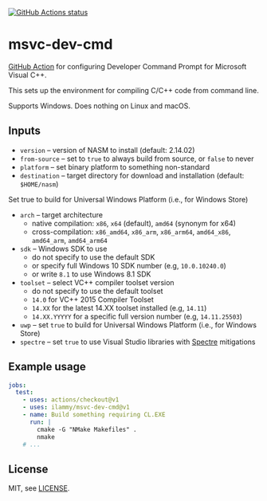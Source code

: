 <a href="https://github.com/ilammy/msvc-dev-cmd"><img alt="GitHub Actions status" src="https://github.com/ilammy/msvc-dev-cmd/workflows/setup-nasm/badge.svg"></a>

# msvc-dev-cmd

[GitHub Action](https://github.com/features/actions) for configuring Developer Command Prompt for Microsoft Visual C++.

This sets up the environment for compiling C/C++ code from command line.

Supports Windows. Does nothing on Linux and macOS.

## Inputs

- `version` – version of NASM to install (default: 2.14.02)
- `from-source` – set to `true` to always build from source, or `false` to never
- `platform` – set binary platform to something non-standard
- `destination` – target directory for download and installation (default: `$HOME/nasm`)

Set true to build for Universal Windows Platform (i.e., for Windows Store)

- `arch` – target architecture
  - native compilation: `x86`, `x64` (default), `amd64` (synonym for x64)
  - cross-compilation: `x86_amd64`, `x86_arm`, `x86_arm64`,
  	`amd64_x86`, `amd64_arm`, `amd64_arm64`
- `sdk` – Windows SDK to use
  - do not specify to use the default SDK
  - or specify full Windows 10 SDK number (e.g, `10.0.10240.0`)
  - or write `8.1` to use Windows 8.1 SDK
- `toolset` – select VC++ compiler toolset version
  - do not specify to use the default toolset
  - `14.0` for VC++ 2015 Compiler Toolset
  - `14.XX` for the latest 14.XX toolset installed (e.g, `14.11`)
  - `14.XX.YYYYY` for a specific full version number (e.g, `14.11.25503`)
- `uwp` – set `true` to build for Universal Windows Platform (i.e., for Windows Store)
- `spectre` – set `true` to use Visual Studio libraries with [Spectre](https://meltdownattack.com) mitigations

## Example usage

```yaml
jobs:
  test:
    - uses: actions/checkout@v1
    - uses: ilammy/msvc-dev-cmd@v1
    - name: Build something requiring CL.EXE
      run: |
        cmake -G "NMake Makefiles" .
        nmake
    # ...
```

## License

MIT, see [LICENSE](LICENSE).
